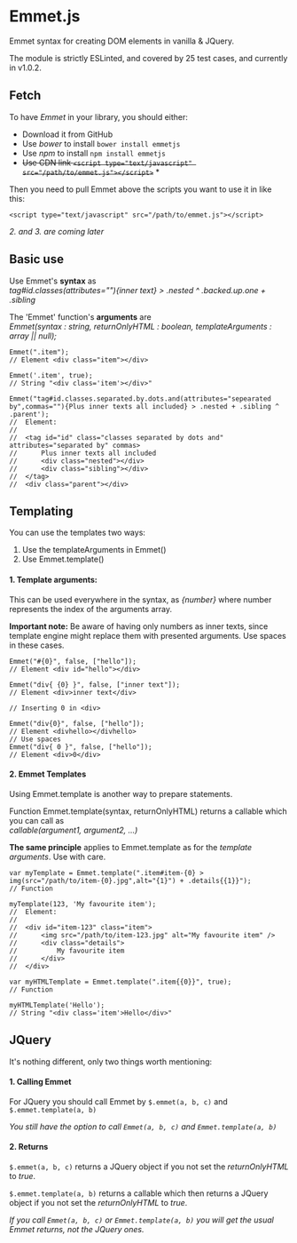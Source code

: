 # Emmet.js
Emmet syntax for creating DOM elements in vanilla &amp; JQuery.

The module is strictly ESLinted, and covered by 25 test cases, and currently in v1.0.2.

## Fetch
To have *Emmet* in your library, you should either:

- Download it from GitHub
- Use *bower* to install `bower install emmetjs`
- Use *npm* to install `npm install emmetjs`
- ~~Use CDN link `<script type="text/javascript" src="/path/to/emmet.js"></script>`~~ *

Then you need to pull Emmet above the scripts you want to use it in like this:
```
<script type="text/javascript" src="/path/to/emmet.js"></script>
```

*2. and 3. are coming later*

## Basic use
Use Emmet's **syntax** as<br>
*tag#id.classes(attributes=""){inner text} > .nested ^ .backed.up.one + .sibling*

The 'Emmet' function's **arguments** are<br>
*Emmet(syntax : string, returnOnlyHTML : boolean, templateArguments : array || null);*

```
Emmet(".item");
// Element <div class="item"></div>

Emmet('.item', true);
// String "<div class='item'></div>"

Emmet("tag#id.classes.separated.by.dots.and(attributes="sepearated by",commas=""){Plus inner texts all included} > .nested + .sibling ^ .parent');
//  Element:
//
//  <tag id="id" class="classes separated by dots and" attributes="separated by" commas>
//      Plus inner texts all included
//      <div class="nested"></div>
//      <div class="sibling"></div>
//  </tag>
//  <div class="parent"></div>

```

## Templating
You can use the templates two ways:

1. Use the templateArguments in Emmet()
2. Use Emmet.template()

#### 1. Template arguments:
This can be used everywhere in the syntax, as *{number}* where number represents the index of the arguments array.

**Important note:** Be aware of having only numbers as inner texts, since template engine might replace them with presented arguments.
Use spaces in these cases.
 
```
Emmet("#{0}", false, ["hello"]);
// Element <div id="hello"></div>

Emmet("div{ {0} }", false, ["inner text"]);
// Element <div>inner text</div>

// Inserting 0 in <div>

Emmet("div{0}", false, ["hello"]);
// Element <divhello></divhello>
// Use spaces
Emmet("div{ 0 }", false, ["hello"]);
// Element <div>0</div>

```

#### 2. Emmet Templates
Using Emmet.template is another way to prepare statements.

Function Emmet.template(syntax, returnOnlyHTML) returns a callable which you can call as<br>
*callable(argument1, argument2, ...)*

**The same principle** applies to Emmet.template as for the *template arguments*. Use with care.

```
var myTemplate = Emmet.template(".item#item-{0} > img(src="/path/to/item-{0}.jpg",alt="{1}") + .details{{1}}");
// Function

myTemplate(123, 'My favourite item');
//  Element:
//
//  <div id="item-123" class="item">
//      <img src="/path/to/item-123.jpg" alt="My favourite item" />
//      <div class="details">
//          My favourite item
//      </div>
//  </div>

var myHTMLTemplate = Emmet.template(".item{{0}}", true);
// Function

myHTMLTemplate('Hello');
// String "<div class='item'>Hello</div>"

```

## JQuery
It's nothing different, only two things worth mentioning:

#### 1. Calling Emmet
For JQuery you should call Emmet by `$.emmet(a, b, c)` and `$.emmet.template(a, b)`

*You still have the option to call `Emmet(a, b, c)` and `Emmet.template(a, b)`*

#### 2. Returns
`$.emmet(a, b, c)` returns a JQuery object if you not set the *returnOnlyHTML* to *true*.

`$.emmet.template(a, b)` returns a callable which then returns a JQuery object if you not set the *returnOnlyHTML* to *true*.

*If you call `Emmet(a, b, c)` or `Emmet.template(a, b)` you will get the usual Emmet returns, not the JQuery ones.*
